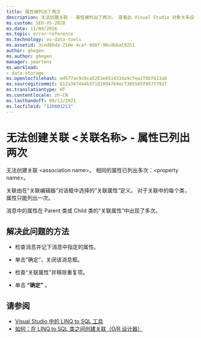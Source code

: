 ```yaml
---
title: 属性被列出了两次
description: 无法创建关联 - 属性被列出了两次。 查看此 Visual Studio 对象关系设计器（O/R 设计器）消息的相关信息。
ms.custom: SEO-VS-2020
ms.date: 11/04/2016
ms.topic: error-reference
ms.technology: vs-data-tools
ms.assetid: 3ced8bda-210e-4caf-9d8f-96cdbba19251
author: ghogen
ms.author: ghogen
manager: jmartens
ms.workload:
- data-storage
ms.openlocfilehash: ed577ac9c0ca5263e651433da9cfea1f8bf613ab
ms.sourcegitcommit: b12a38744db371d2894769ecf305585f9577792f
ms.translationtype: HT
ms.contentlocale: zh-CN
ms.lasthandoff: 09/13/2021
ms.locfileid: "126601213"
---
```

# <a name="cannot-create-an-association-ltassociation-namegt---property-listed-twice"></a>无法创建关联 &lt;关联名称&gt; - 属性已列出两次

无法创建关联 \<association name>。 相同的属性已列出多次：\<property name>。

关联由在“关联编辑器”对话框中选择的“关联属性”定义。 对于关联中的每个类，属性只能列出一次。

消息中的属性在 Parent 类或 Child 类的“关联属性”中出现了多次。

## <a name="to-resolve-this-condition"></a>解决此问题的方法

- 检查消息并记下消息中指定的属性。

- 单击“确定”，关闭该消息框。

- 检查“关联属性”并移除重复项。

- 单击 **“确定”** 。

## <a name="see-also"></a>请参阅

- [Visual Studio 中的 LINQ to SQL 工具](../data-tools/linq-to-sql-tools-in-visual-studio2.md)
- [如何：在 LINQ to SQL 类之间创建关联（O/R 设计器）](../data-tools/how-to-create-an-association-relationship-between-linq-to-sql-classes-o-r-designer.md)
